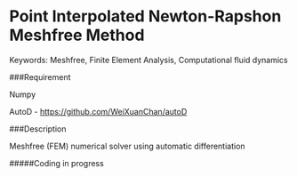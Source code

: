 # Point Interpolated Newton-Rapshon Meshfree Method

Keywords: Meshfree, Finite Element Analysis, Computational fluid dynamics

###Requirement

Numpy

AutoD - https://github.com/WeiXuanChan/autoD

###Description

Meshfree (FEM) numerical solver using automatic differentiation

#####Coding in progress
